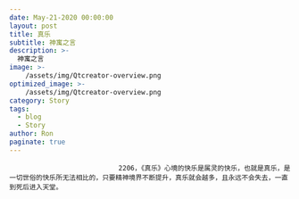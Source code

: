 ```yaml
---
date: May-21-2020 00:00:00
layout: post
title: 真乐
subtitle: 神寓之言
description: >-
  神寓之言
image: >-
    /assets/img/Qtcreator-overview.png
optimized_image: >-
    /assets/img/Qtcreator-overview.png
category: Story
tags:
  - blog
  - Story
author: Ron
paginate: true
---
```


							　　2206，《真乐》心境的快乐是属灵的快乐，也就是真乐，是一切世俗的快乐所无法相比的，只要精神境界不断提升，真乐就会越多，且永远不会失去，一直到死后进入天堂。
							
							
						